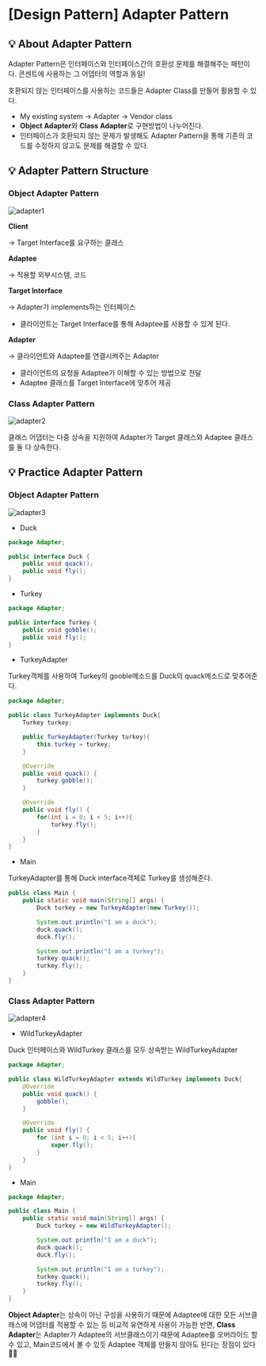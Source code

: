 # [Design Pattern] Adapter Pattern

## 💡 About Adapter Pattern

Adapter Pattern은 인터페이스와 인터페이스간의 호환성 문제를 해결해주는 패턴이다. 콘센트에 사용하는 그 어뎁터의 역할과 동일!

호환되지 않는 인터페이스를 사용하는 코드들은 Adapter Class를 만들어 활용할 수 있다.

- My existing system → Adapter → Vendor class
- **Object Adapter**와 **Class Adapter**로 구현방법이 나누어진다.
- 인터페이스가 호환되지 않는 문제가 발생해도 Adapter Pattern을 통해 기존의 코드를 수정하지 않고도 문제를 해결할 수 있다.

## 💡 Adapter Pattern Structure

### **Object Adapter Pattern**

![adapter1](https://user-images.githubusercontent.com/77181984/143028269-653f660f-ddab-41a3-85fb-568dc64377ae.png)

**Client**

→ Target Interface를 요구하는 클래스

**Adaptee**

→ 적용할 외부시스템, 코드

**Target Interface**

→ Adapter가 implements하는 인터페이스

- 클라이언트는 Target Interface를 통해 Adaptee를 사용할 수 있게 된다.

**Adapter**

→ 클라이언트와 Adaptee를 연결시켜주는 Adapter

- 클라이언트의 요청을 Adaptee가 이해할 수 있는 방법으로 전달
- Adaptee 클래스를 Target Interface에 맞추어 제공

### **Class Adapter Pattern**

![adapter2](https://user-images.githubusercontent.com/77181984/143028287-e5de8789-fbaf-49bd-aa08-1ae527d558db.png)

클래스 어댑터는 다중 상속을 지원하여 Adapter가 Target 클래스와 Adaptee 클래스를 둘 다 상속한다.

## 💡 Practice Adapter Pattern

### **Object Adapter Pattern**

![adapter3](https://user-images.githubusercontent.com/77181984/143028303-4ca1051c-4621-43bf-b632-7ec3f8e8010c.png)

- Duck

```java
package Adapter;

public interface Duck {
    public void quack();
    public void fly();
}
```

- Turkey

```java
package Adapter;

public interface Turkey {
    public void gobble();
    public void fly();
}
```

- TurkeyAdapter

Turkey객체를 사용하여 Turkey의 gooble메소드를 Duck의 quack메소드로 맞추어준다.

```java
package Adapter;

public class TurkeyAdapter implements Duck{
    Turkey turkey;

    public TurkeyAdapter(Turkey turkey){
        this.turkey = turkey;
    }

    @Override
    public void quack() {
        turkey.gobble();
    }

    @Override
    public void fly() {
        for(int i = 0; i < 5; i++){
            turkey.fly();
        }
    }
}
```

- Main

TurkeyAdapter를 통해 Duck interface객체로 Turkey를 생성해준다.

```java
public class Main {
    public static void main(String[] args) {
        Duck turkey = new TurkeyAdapter(new Turkey());

        System.out.println("I am a duck");
        duck.quack();
        duck.fly();

        System.out.println("I am a turkey");
        turkey.quack();
        turkey.fly();
    }
}
```

### Class **Adapter Pattern**

![adapter4](https://user-images.githubusercontent.com/77181984/143028311-56b9293c-23bd-4107-90ea-2b068058fcf7.png)

- WildTurkeyAdapter

Duck 인터페이스와 WildTurkey 클래스를 모두 상속받는 WildTurkeyAdapter

```java
package Adapter;

public class WildTurkeyAdapter extends WildTurkey implements Duck{
    @Override
    public void quack() {
        gobble();
    }

    @Override
    public void fly() {
        for (int i = 0; i < 5; i++){
            super.fly();
        }
    }
}
```

- Main

```java
package Adapter;

public class Main {
    public static void main(String[] args) {
        Duck turkey = new WildTurkeyAdapter();

        System.out.println("I am a duck");
        duck.quack();
        duck.fly();

        System.out.println("I am a turkey");
        turkey.quack();
        turkey.fly();
    }
}
```

**Object Adapter**는 상속이 아닌 구성을 사용하기 때문에 Adaptee에 대한 모든 서브클래스에 어댑터를 적용할 수 있는 등 비교적 유연하게 사용이 가능한 반면, **Class Adapter**는 Adapter가 Adaptee의 서브클래스이기 때문에 Adaptee를 오버라이드 할 수 있고, Main코드에서 볼 수 있듯 Adaptee 객체를 만들지 않아도 된다는 장점이 있다🤗🤗


